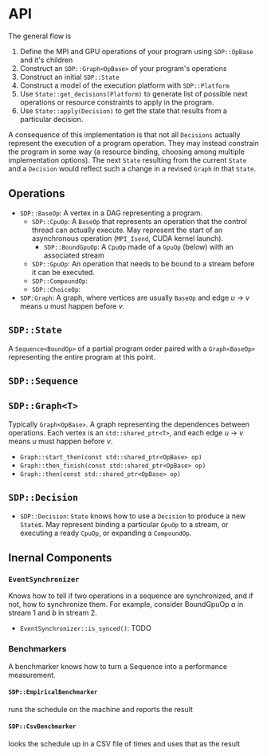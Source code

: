 # API

The general flow is

1. Define the MPI and GPU operations of your program using `SDP::OpBase` and it's children
2. Construct an `SDP::Graph<OpBase>` of your program's operations
3. Construct an initial `SDP::State`
4. Construct a model of the execution platform with `SDP::Platform`
5. Use `State::get_decisions(Platform)` to generate list of possible next operations or resource constraints to apply in the program.
6. Use `State::apply(Decision)` to get the state that results from a particular decision.


A consequence of this implementation is that not all `Decisions` actually represent the execution of a program operation.
They may instead constrain the program in some way (a resource binding, choosing among multiple implementation options).
The next `State` resulting from the current `State` and a `Decision` would reflect such a change in a revised `Graph` in that `State`.

## Operations

- `SDP::BaseOp`: A vertex in a DAG representing a program.
  - `SDP::CpuOp`: A `BaseOp` that represents an operation that the control thread can actually execute. May represent the start of an asynchronous operation (`MPI_Isend`, CUDA kernel launch).
    - `SDP::BoundGpuOp`: A `CpuOp` made of a `GpuOp` (below) with an associated stream
  - `SDP::GpuOp`: An operation that needs to be bound to a stream before it can be executed.
  - `SDP::CompoundOp`:
  - `SDP::ChoiceOp`:
- `SDP:Graph`: A graph, where vertices are usually `BaseOp` and edge *u* -> *v* means *u* must happen before *v*.

## `SDP::State`

A `Sequence<BoundOp>` of a partial program order paired with a `Graph<BaseOp>` representing the entire program at this point.

## `SDP::Sequence`

## `SDP::Graph<T>`

Typically `Graph<OpBase>`.
A graph representing the dependences between operations.
Each vertex is an `std::shared_ptr<T>`, and each edge *u* -> *v* means *u* must happen before *v*.

* `Graph::start_then(const std::shared_ptr<OpBase> op)`
* `Graph::then_finish(const std::shared_ptr<OpBase> op)`
* `Graph::then(const std::shared_ptr<OpBase> op)`

## `SDP::Decision`

- `SDP::Decision`: `State` knows how to use a `Decision` to produce a new `State`s. May represent binding a particular `GpuOp` to a stream, or executing a ready `CpuOp`, or expanding a `CompoundOp`.

## Inernal Components

### `EventSynchronizer`

Knows how to tell if two operations in a sequence are synchronized, and if not, how to synchronize them.
For example, consider BoundGpuOp *a* in stream 1 and *b* in stream 2.

* `EventSynchronizer::is_synced()`: TODO

### Benchmarkers

A benchmarker knows how to turn a Sequence into a performance measurement.

#### `SDP::EmpiricalBenchmarker`
runs the schedule on the machine and reports the result
#### `SDP::CsvBenchmarker`
looks the schedule up in a CSV file of times and uses that as the result